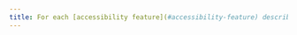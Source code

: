 ```yaml
---
title: For each [accessibility feature](#accessibility-feature) described in the [documentation](#documentation), the [mechanism that allows it to be activated](#mechanism-that-allows-to-activate-an-accessibility-feature) meets the accessibility needs of the users concerned. Has this rule been followed (except in particular cases)?
---
```

